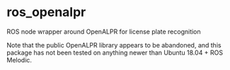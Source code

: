 # ros_openalpr
ROS node wrapper around OpenALPR for license plate recognition

Note that the public OpenALPR library appears to be abandoned, and this package has not been tested on anything newer than Ubuntu 18.04 + ROS Melodic.
